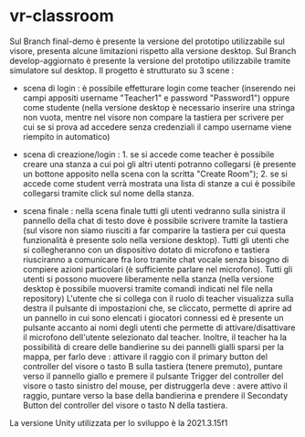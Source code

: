 # vr-classroom
Sul Branch final-demo è presente la versione del prototipo utilizzabile sul visore, presenta alcune limitazioni rispetto alla versione desktop.
Sul Branch develop-aggiornato è presente la versione del prototipo utilizzabile tramite simulatore sul desktop.
Il progetto è strutturato su 3 scene :

- scena di login : è possibile effetturare login come teacher (inserendo nei campi appositi username "Teacher1" e password "Password1") oppure come studente (nella versione desktop è necessario inserire una stringa non vuota, mentre nel visore non compare la tastiera per scrivere per cui se si prova ad accedere senza credenziali il campo username viene riempito in automatico)

- scena di creazione/login :  1. se si accede come teacher è possibile creare una stanza a cui poi gli altri utenti potranno collegarsi (è presente un bottone apposito                                    nella scena con la scritta "Create Room");
                              2. se si accede come student verrà mostrata una lista di stanze a cui è possibile collegarsi tramite click sul nome della stanza.
                  
 - scena finale : nella scena finale tutti gli utenti vedranno sulla sinistra il pannello della chat di testo dove è possibile scrivere tramite la tastiera (sul visore non siamo riusciti a far comparire la tastiera per cui questa funzionalità è presente solo nella versione desktop). 
Tutti gli utenti che si collegheranno con un dispositivo dotato di microfono e tastiera riusciranno a comunicare fra loro tramite chat vocale senza bisogno di compiere azioni particolari (è sufficiente parlare nel microfono).
Tutti gli utenti si possono muovere liberamente nella stanza (nella versione desktop è possibile muoversi tramite comandi indicati nel file nella repository)
L'utente che si collega con il ruolo di teacher visualizza sulla destra il pulsante di impostazioni che, se cliccato, permette di aprire ad un pannello in cui sono elencati i giocatori connessi ed è presente un pulsante accanto ai nomi degli utenti che permette di attivare/disattivare il microfono dell'utente selezionato dal teacher.
Inoltre, il teacher ha la possibilità di creare delle bandierine su dei pannelli gialli sparsi per la mappa, per farlo deve : attivare il raggio con il primary button del controller del visore o tasto B sulla tastiera (tenere premuto), puntare verso il pannello giallo e premere il pulsante Trigger del controller del visore o tasto sinistro del mouse, per distruggerla deve : avere attivo il raggio, puntare verso la base della bandierina e prendere il Secondaty Button del controller del visore o tasto N della tastiera.

La versione Unity utilizzata per lo sviluppo è la 2021.3.15f1
